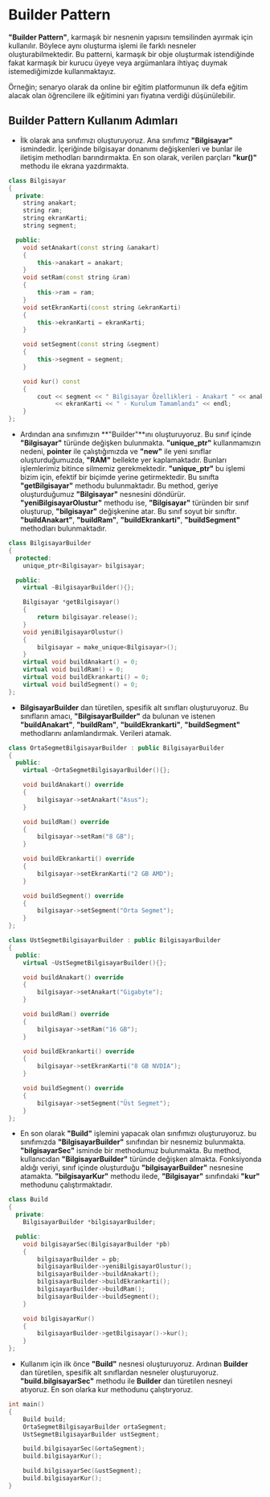 # Builder Pattern
**"Builder Pattern"**, karmaşık bir nesnenin yapısını temsilinden ayırmak için kullanılır. Böylece aynı oluşturma işlemi ile farklı nesneler oluşturabilmektedir. Bu patterni, karmaşık bir obje oluşturmak istendiğinde fakat karmaşık bir kurucu üyeye veya argümanlara ihtiyaç duymak istemediğimizde kullanmaktayız.

Örneğin; senaryo olarak da online bir eğitim platformunun ilk defa eğitim alacak olan öğrencilere ilk eğitimini yarı fiyatına verdiği düşünülebilir.

## Builder Pattern Kullanım Adımları

* İlk olarak ana sınıfımızı oluşturuyoruz. Ana sınıfımız **"Bilgisayar"** ismindedir. İçeriğinde bilgisayar donanımı değişkenleri ve bunlar ile iletişim methodları barındırmakta. En son olarak, verilen parçları **"kur()"** methodu ile ekrana yazdırmakta.

```cpp
class Bilgisayar
{
  private:
    string anakart;
    string ram;
    string ekranKarti;
    string segment;

  public:
    void setAnakart(const string &anakart)
    {
        this->anakart = anakart;
    }
    void setRam(const string &ram)
    {
        this->ram = ram;
    }
    void setEkranKarti(const string &ekranKarti)
    {
        this->ekranKarti = ekranKarti;
    }

    void setSegment(const string &segment)
    {
        this->segment = segment;
    }

    void kur() const
    {
        cout << segment << " Bilgisayar Özellikleri - Anakart " << anakart << ", Ram Bellek : " << ram << ", Ekran Kartı : "
             << ekranKarti << " - Kurulum Tamamlandı" << endl;
    }
};
```

* Ardından ana sınıfımızın **"Builder"**ını oluşturuyoruz. Bu sınıf içinde **"Bilgisayar"** türünde değişken bulunmakta. **"unique_ptr"** kullanmamızın nedeni, **pointer** ile çalıştığımızda ve **"new"** ile yeni sınıflar oluşturduğumuzda, **"RAM"** bellekte yer kaplamaktadır. Bunları işlemlerimiz bitince silmemiz gerekmektedir. **"unique_ptr"** bu işlemi bizim için, efektif bir biçimde yerine getirmektedir. Bu sınıfta **"getBilgisayar"** methodu bulunmaktadır. Bu method, geriye oluşturduğumuz **"Bilgisayar"** nesnesini döndürür. **"yeniBilgisayarOlustur"** methodu ise, **"Bilgisayar"** türünden bir sınıf oluşturup, **"bilgisayar"** değişkenine atar. Bu sınıf soyut bir sınıftır. **"buildAnakart"**, **"buildRam"**, **"buildEkrankarti"**, **"buildSegment"** methodları bulunmaktadır.

```cpp
class BilgisayarBuilder
{
  protected:
    unique_ptr<Bilgisayar> bilgisayar;

  public:
    virtual ~BilgisayarBuilder(){};

    Bilgisayar *getBilgisayar()
    {
        return bilgisayar.release();
    }
    void yeniBilgisayarOlustur()
    {
        bilgisayar = make_unique<Bilgisayar>();
    }
    virtual void buildAnakart() = 0;
    virtual void buildRam() = 0;
    virtual void buildEkrankarti() = 0;
    virtual void buildSegment() = 0;
};
```

* **BilgisayarBuilder** dan türetilen, spesifik alt sınıfları oluşturuyoruz. Bu sınıfların amacı, **"BilgisayarBuilder"** da bulunan ve istenen **"buildAnakart"**, **"buildRam"**, **"buildEkrankarti"**, **"buildSegment"** methodlarını anlamlandırmak. Verileri atamak.

```cpp
class OrtaSegmetBilgisayarBuilder : public BilgisayarBuilder
{
  public:
    virtual ~OrtaSegmetBilgisayarBuilder(){};

    void buildAnakart() override
    {
        bilgisayar->setAnakart("Asus");
    }

    void buildRam() override
    {
        bilgisayar->setRam("8 GB");
    }

    void buildEkrankarti() override
    {
        bilgisayar->setEkranKarti("2 GB AMD");
    }

    void buildSegment() override
    {
        bilgisayar->setSegment("Orta Segmet");
    }
};

class UstSegmetBilgisayarBuilder : public BilgisayarBuilder
{
  public:
    virtual ~UstSegmetBilgisayarBuilder(){};

    void buildAnakart() override
    {
        bilgisayar->setAnakart("Gigabyte");
    }

    void buildRam() override
    {
        bilgisayar->setRam("16 GB");
    }

    void buildEkrankarti() override
    {
        bilgisayar->setEkranKarti("8 GB NVDIA");
    }

    void buildSegment() override
    {
        bilgisayar->setSegment("Üst Segmet");
    }
};
```

* En son olarak **"Build"** işlemini yapacak olan sınıfımızı oluşturuyoruz. bu sınıfımızda **"BilgisayarBuilder"** sınıfından bir nesnemiz bulunmakta. **"bilgisayarSec"** isminde bir methodumuz bulunmakta. Bu method, kullanıcıdan **"BilgisayarBuilder"** türünde değişken almakta. Fonksiyonda aldığı veriyi, sınıf içinde oluşturduğu **"bilgisayarBuilder"** nesnesine atamakta. **"bilgisayarKur"** methodu ilede, **"Bilgisayar"** sınıfındaki  **"kur"** methodunu çalıştırmaktadır.

```cpp
class Build
{
  private:
    BilgisayarBuilder *bilgisayarBuilder;

  public:
    void bilgisayarSec(BilgisayarBuilder *pb)
    {
        bilgisayarBuilder = pb;
        bilgisayarBuilder->yeniBilgisayarOlustur();
        bilgisayarBuilder->buildAnakart();
        bilgisayarBuilder->buildEkrankarti();
        bilgisayarBuilder->buildRam();
        bilgisayarBuilder->buildSegment();
    }

    void bilgisayarKur()
    {
        bilgisayarBuilder->getBilgisayar()->kur();
    }
};
```

* Kullanım için ilk önce **"Build"** nesnesi oluşturuyoruz. Ardınan **Builder** dan türetilen, spesifik alt sınıflardan nesneler oluşturuyoruz. **"build.bilgisayarSec"** methodu ile **Builder** dan türetilen nesneyi atıyoruz. En son olarka kur methodunu çalıştıryoruz.

```cpp
int main()
{
    Build build;
    OrtaSegmetBilgisayarBuilder ortaSegment;
    UstSegmetBilgisayarBuilder ustSegment;

    build.bilgisayarSec(&ortaSegment);
    build.bilgisayarKur();

    build.bilgisayarSec(&ustSegment);
    build.bilgisayarKur();
}
```
